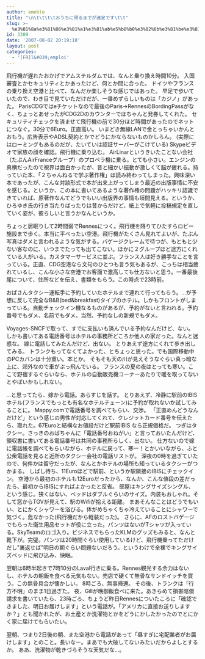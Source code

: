 ```yaml
---
author: ameblo
title: "\n\t\t\t\tおうちに帰るまでが遠足です\t\t"
slug: >-
  %e3%81%8a%e3%81%86%e3%81%a1%e3%81%ab%e5%b8%b0%e3%82%8b%e3%81%be%e3%81%a7%e3%81%8c%e9%81%a0%e8%b6%b3%e3%81%a7%e3%81%99
id: 3309
date: '2007-08-02 20:19:18'
layout: post
categories:
  - '[FR]l&#039;emploi'
---
```


飛行機が遅れたおかげでアムステルダムでは、なんと乗り換え時間10分。 入国審査とかセキュリティとかあったけど、何とか間に合った。 ドイツやフランスの乗り換え空港と比べて、なんだか楽しそうな感じではあった。 早足で歩いていたので、わき目で見ていただけだが、一番めずらしいものは「カジノ」があった。 ParisCDGではeチケットなので最後のParis→RennesのBordingPassがなく、ちょっとあせったがCDG2Dのカウンターではちゃんと発券してくれた。 セキュリティチェックを済ませて飛行機の前で30分ほど時間があったのでネットにつなぐ。30分で6Euro。正直高い。 いまどき無線LANで金とっちゃいかんとおもう。広告表示やADSL契約とかでどうにかならないものかしらん。 (実際にはローミングもあるのだが、たいていは認証サーバーがこけている) Skypeビデオで家族の顔を確認。飛行機に乗り込む。 AirLinarというきいたことない会社（たぶんAirFranceグループ）のプロペラ機に乗る。とても小さい。エンジンの真横だったので視界は面白かったが、音と細かい振動が激しくて脳が疲れる。持っていた本、「２ちゃんねるで学ぶ著作権」は読み終わってしまった。興味深い本であったが、こんな対談形式で本が出来上がってしまう最近の出版事情に不安を感じる。というか、この本に書いてあるような著作権の問題がハッキリ認識できていれば、原著作なんてどうでもいい出版界の事情も垣間見える。というか、ひろゆき氏の行き当たりばったりは昔からだけど、紙上で気軽に投稿規定を直していく姿が、彼らしいと言うかなんというか。

ちょっと居眠りして2時間弱でRennesにつく。飛行機を降りてひたすらロビー施設まで歩く。本当に平べったい空港。飛行機がたくさん見れてよいが、たぶん写真はダメと言われるような気がする。バゲージクレームで待つが、もともと少ない客なのに、いつまでたっても出てこない。ほかに２グループほど途方にくれている人がいる。カスタマーサービスに並ぶ。フランス人は好き勝手なことを言っている。正直、CDG空港なら文句のひとつも言う気もあるが、こっちは相当疲れているし、こんな小さな空港でお客面で激高しても仕方ないと思う。一番最後尾について、住所などを伝え、書類をもらう。この時点で23時前。

おばさんタクシー運転手に予約していたホテルまで連れて行ってもらう。…が予想に反して完全なB&B(bed&breakfast)タイプのホテル。しかもフロントがしまっている。自動チェックイン機なるものがあるが、予約がないと言われる。予約番号でもダメ、名前でもダメ。当然、予約なしの新規でもダメ。

Voyages-SNCFで取って、すでに支払いも済んでいる予約なんだけど、ない。しかも書いてある電話番号はホテルの事務所どころか他人の家だった。なんと迷惑な。 嫁に電話してみたんだけど、出ない。 とりあえず途方にくれて歩き出してみる。 トランクもってなくてよかった、とちょっと思った。でも国際移動中のPCカバンは十分重い。本とか。 そもそも天の川が見えそうなぐらい真っ暗な上に、郊外なので車がぶっ飛んでいる。 フランスの夏の夜はとっても寒い。ここで野宿するぐらいなら、ホテルの自動販売機コーナーあたりで暖を取ってないとやばいかもしれない。

…と思ってたら、嫁から電話。あらすじを話す。 とりあえず、冷静に駅前のIBISホテル(フランスでもっとも有名なホテルチェーン)に予約が取れないか試してみることに。 Mappy.comで電話番号を調べてもらい、交渉。 「正直めんどうなんだけど」という感じの男性が対応してくれて、クレジットカード番号を伝えたら、取れた。67Euroと結構なお値段だけど駅前IBIS なら正規価格だ。 つぎはタクシー。さっきのおばちゃんに「電話番号おねがい」と言っておいたんだけど、領収書に書いてある電話番号は共同の事務所らしく、出ない。 仕方ないので嫁に電話帳を調べてもらいながら、ホテルに戻って、寒ー！とかいいながら、ふと公衆電話を見ると近所のタクシー会社の電話リストが。 深夜の0時を過ぎていたので、何件かは留守だったが、なんとかホテルの場所も知っているタクシーがつかまる。 しばし待ち、11Euroほどで駅前、というか駅隣接のIBISにチェックイン。 空港から最初のホテルも12Euroだったから、なんか、こんな値段の差だったら、最初からIBISにすればよかったと反省。 部屋はキングサイズシングル、という感じ。狭くはない、ベッドはダブルぐらいのサイズ。内装もおしゃれ。そして窓からTGVが見えて、駅のWifiが拾える距離。 まあそんなことはどうでもいい、とにかくシャワーを浴びる。体がめちゃくちゃ冷えていることにシャワーで気づく。危なかった(飛行機だから軽装だった)。 さらに、AFのロストバゲージでもらった衛生用品セットが役に立った。パンツはないがTシャツが入っている。SkyTeamのロゴ入り。ビジネスでもらったKLMのグッズもみると、なんと靴下が。完璧。パンツは20時間ぐらい使用しているけど、飛行機乗ってただけだし"裏返せば"明日の朝ぐらい問題ないだろう。というわけで全裸でキングサイズベッドに飛び込み、快眠。

翌朝は6時半起きで7時10分のLaval行きに乗る。Rennes観光する余力はないし、ホテルの朝飯を食べる元気もない。売店で硬くて無骨なサンドイッチを買う。この無骨具合が懐かしい。 8時ごろ、無事帰還。 その後、トランクは「行方不明」のまま1日過ぎた。 夜、Gillが晩御飯食べに来た。あきらめて損害賠償請求を書いていたら、23時ごろ、ちょうど昨日Rennesについたころに「確認できました、明日お届けします」という電話が。「アメリカに直接お送りしますか？」とも聞かれたが、お土産とか洗濯物とかをどうにかしたかったのでとにかく家に届けてもらいたい。

翌朝、つまり2日後の朝、また空港から電話があって「昼すぎに宅配業者がお届けします」とのこと。長いなー。まあでも大破してないみたいだからよしとするか。 ああ、洗濯物が乾きづらそうな天気だな…。